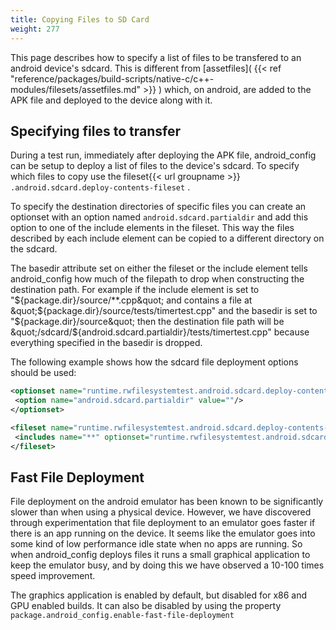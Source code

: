 ```yaml
---
title: Copying Files to SD Card
weight: 277
---
```


This page describes how to specify a list of files to be transfered to an android device&#39;s sdcard.
This is different from [assetfiles]( {{< ref "reference/packages/build-scripts/native-c/c++-modules/filesets/assetfiles.md" >}} ) which, on android, are added to the APK file and deployed to the device along with it.

<a name="Section1"></a>
## Specifying files to transfer ##

During a test run, immediately after deploying the APK file, android_config can be setup to deploy a list of files to the device&#39;s sdcard.
To specify which files to copy use the fileset{{< url groupname >}} `.android.sdcard.deploy-contents-fileset` .

To specify the destination directories of specific files you can create an optionset with an option named `android.sdcard.partialdir` and add this option to one of the include elements in the fileset. This way the files described by each include element can be copied to a different directory on the sdcard.

The basedir attribute set on either the fileset or the include element tells android_config how much of the filepath to drop when constructing the destination path.
For example if the include element is set to &quot;${package.dir}/source/**.cpp&quot; and contains a file at &quot;${package.dir}/source/tests/timertest.cpp&quot; and the basedir is set to &quot;${package.dir}/source&quot;
then the destination file path will be &quot;/sdcard/${android.sdcard.partialdir}/tests/timertest.cpp&quot; because everything specified in the basedir is dropped.

The following example shows how the sdcard file deployment options should be used:


```xml
<optionset name="runtime.rwfilesystemtest.android.sdcard.deploy-contents-optionset">
 <option name="android.sdcard.partialdir" value=""/>
</optionset>

<fileset name="runtime.rwfilesystemtest.android.sdcard.deploy-contents-fileset" basedir="${package.dir}/data/">
 <includes name="**" optionset="runtime.rwfilesystemtest.android.sdcard.deploy-contents-optionset"/>
</fileset>
```
<a name="fastdeployment"></a>
## Fast File Deployment ##

File deployment on the android emulator has been known to be significantly slower than when using a physical device.
However, we have discovered through experimentation that file deployment to an emulator goes faster if there is an app running on the device.
It seems like the emulator goes into some kind of low performance idle state when no apps are running.
So when android_config deploys files it runs a small graphical application to keep the emulator busy, and by doing this we have observed a 10-100 times speed improvement.

The graphics application is enabled by default, but disabled for x86 and GPU enabled builds. It can also be disabled by using the property `package.android_config.enable-fast-file-deployment` 

